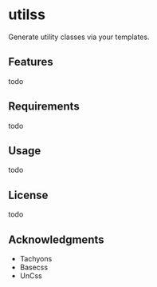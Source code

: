 # utilss

Generate utility classes via your templates.

## Features

todo

## Requirements

todo

## Usage

todo

## License

todo

## Acknowledgments

* Tachyons
* Basecss
* UnCss
